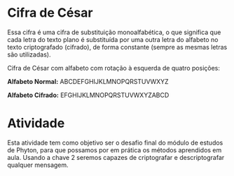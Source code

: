 # Cifra de César

 Essa cifra é uma cifra de substituição monoalfabética, o que significa que cada letra do texto plano é substituída por uma outra letra do alfabeto no texto criptografado (cifrado), de forma constante (sempre as mesmas letras são utilizadas).

Cifra de César com alfabeto com rotação à esquerda de quatro posições:

**Alfabeto Normal:** ABCDEFGHIJKLMNOPQRSTUVWXYZ

**Alfabeto Cifrado:** EFGHIJKLMNOPQRSTUVWXYZABCD

# Atividade

 Esta atividade tem como objetivo ser o desafio final do módulo de estudos de Phyton, para que possamos por em prática os métodos aprendidos em aula.
Usando a chave 2 seremos capazes de criptografar e descriptografar qualquer mensagem.
